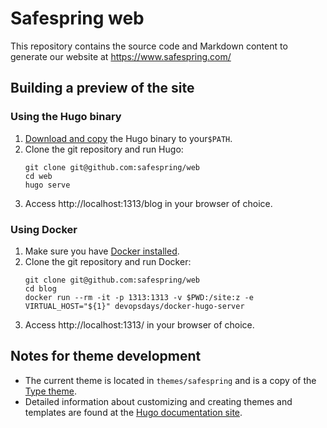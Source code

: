 # Safespring web

This repository contains the source code and Markdown content to generate our
website at https://www.safespring.com/

## Building a preview of the site

### Using the Hugo binary

1. [Download and copy][1] the Hugo binary to your`$PATH`.
2. Clone the git repository and run Hugo:
   ```
   git clone git@github.com:safespring/web
   cd web
   hugo serve
   ```
3. Access http://localhost:1313/blog in your browser of choice.

[1]: https://gohugo.io/overview/installing/

### Using Docker

1. Make sure you have [Docker installed][2].
2. Clone the git repository and run Docker:
   ```
   git clone git@github.com:safespring/web
   cd blog
   docker run --rm -it -p 1313:1313 -v $PWD:/site:z -e VIRTUAL_HOST="${1}" devopsdays/docker-hugo-server
   ```
3. Access http://localhost:1313/ in your browser of choice.

[2]:https://www.docker.com/community-edition#/download

## Notes for theme development

* The current theme is located in `themes/safespring` and is a copy of the [Type theme][3].
* Detailed information about customizing and creating themes and templates are found at the [Hugo documentation site][4].

[3]: https://github.com/digitalcraftsman/hugo-type-theme
[4]: https://gohugo.io/themes/customizing/
